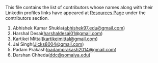 This file contains the list of contributors whose names along with their Linkedin profiles links have appeared at [Resources Page](http://www.czgdp.com/resources) under the contributors section.

1. Abhishek Kumar Shukla(abhishek97.edu@gmail.com)
2. Harshal Desai(harshaldesai01@gmail.com)
3. Kartikei Mittal(kartikeimittal@gmail.com)
4. Jai Singh(Jicks8004@gmail.com)
5. Padam Prakash(padamprakash2014@gmail.com)
6. Darshan Chheda(ddc@somaiya.edu)
